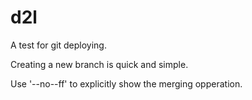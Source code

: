 # d2l
A test for git deploying.

Creating a new branch is quick and simple.

Use '--no--ff' to explicitly show the merging opperation.
